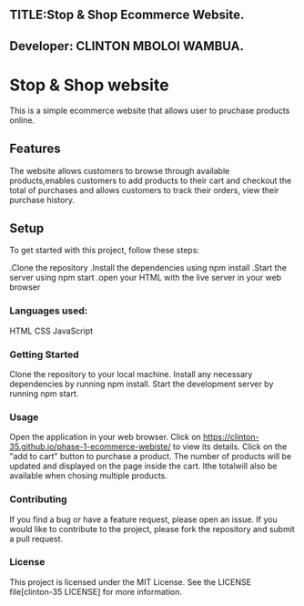 
## TITLE:Stop & Shop Ecommerce Website.


## Developer: CLINTON MBOLOI WAMBUA.

# Stop & Shop website
This is a simple ecommerce website that allows user to pruchase products online.

## Features
The website allows customers to browse through available products,enables customers to add products to their cart and checkout the total of purchases and allows customers to track their orders, view their purchase history.

## Setup
To get started with this project, follow these steps:

.Clone the repository
.Install the dependencies using npm install
.Start the server using npm start
.open your HTML with the live server in your web browser

### Languages used:
HTML
CSS
JavaScript


### Getting Started
Clone the repository to your local machine.
Install any necessary dependencies by running npm install.
Start the development server by running npm start.


### Usage
Open the application in your web browser.
Click on https://clinton-35.github.io/phase-1-ecommerce-webiste/ to view its details.
Click on the "add to cart" button to purchase a product.
The number of products will be updated and displayed on the page inside the cart. Ithe totalwill also be available when chosing multiple products.

### Contributing
If you find a bug or have a feature request, please open an issue. If you would like to contribute to the project, please fork the repository and submit a pull request.

### License
This project is licensed under the MIT License. See the LICENSE file[clinton-35 LICENSE] for more information.
